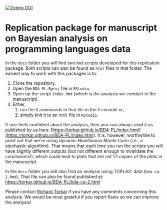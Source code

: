 
[![Zotero DOI](https://zenodo.org/badge/333339610.svg)](https://zenodo.org/record/4478886#.YBP_sS2HJpQ)

# Replication package for manuscript on Bayesian analysis on programming languages data

In the `docs` folder you will find two `Rmd` scripts developed for this replication package. Both scripts can also be found as `html` files in that folder. The easiest way to work with this packages is to:

1. Clone the repository. 
2. Open the `BDA-PL.Rproj` file in `RStudio`.
3. Open up the script `index.Rmd` (which is the analysis we conduct in the manuscript).
4. Either, 
    1. run the `R` commands in that file in the `R` console or, 
    2. simply knit it to an `html` file in `RStudio`.

If one feels confident about the analysis, then you can always read it as published by us here: [https://torkar.github.io/BDA-PL/index.html](https://torkar.github.io/BDA-PL/index.html). It is, however, worthwhile to point out that we're using dynamic Hamiltonian Monte Carlo (i.e., a stochastic algorithm). That means that each time you run the scripts you will have slightly different outputs (but not different enough to invalidate the conclusions!), which could lead to plots that are not 1:1 copies of the plots in the manuscript. 

In the `docs` folder you will also find an analysis using TOPLAS' data (`bda-cq-2.Rmd`). That file can also be found published at: https://torkar.github.io/BDA-PL/bda-cq-2.html

Please contact [Richard Torkar](mailto:torkarr@chalmers.se?subject=[GitHub]%20BDA-PL) if you have any comments concerning this analysis. We would be most grateful if you report flaws so we can improve the analysis!